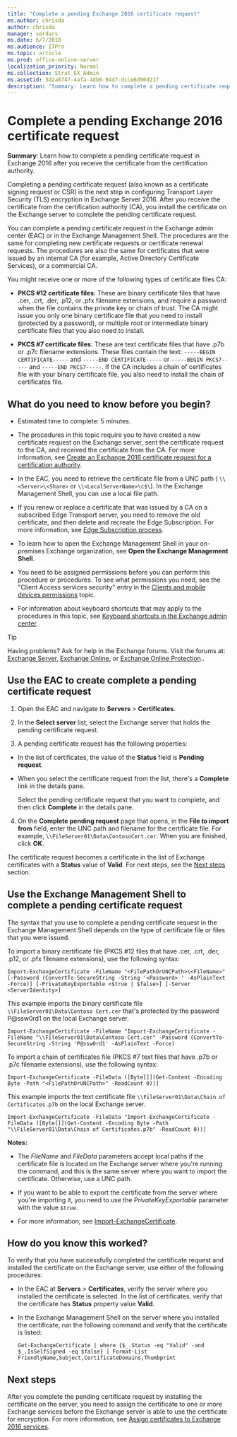 ```yaml
---
title: "Complete a pending Exchange 2016 certificate request"
ms.author: chrisda
author: chrisda
manager: serdars
ms.date: 6/7/2018
ms.audience: ITPro
ms.topic: article
ms.prod: office-online-server
localization_priority: Normal
ms.collection: Strat_EX_Admin
ms.assetid: 3d2a8747-4afa-4db8-94d7-dcce6d90d21f
description: "Summary: Learn how to complete a pending certificate request in Exchange 2016 after you receive the certificate from the certification authority."
---
```


# Complete a pending Exchange 2016 certificate request

 **Summary**: Learn how to complete a pending certificate request in Exchange 2016 after you receive the certificate from the certification authority.
  
Completing a pending certificate request (also known as a certificate signing request or CSR) is the next step in configuring Transport Layer Security (TLS) encryption in Exchange Server 2016. After you receive the certificate from the certification authority (CA), you install the certificate on the Exchange server to complete the pending certificate request.
  
You can complete a pending certificate request in the Exchange admin center (EAC) or in the Exchange Management Shell. The procedures are the same for completing new certificate requests or certificate renewal requests. The procedures are also the same for certificates that were issued by an internal CA (for example, Active Directory Certificate Services), or a commercial CA.
  
You might receive one or more of the following types of certificate files CA:
  
- **PKCS #12 certificate files**: These are binary certificate files that have .cer, .crt, .der, .p12, or .pfx filename extensions, and require a password when the file contains the private key or chain of trust. The CA might issue you only one binary certificate file that you need to install (protected by a password), or multiple root or intermediate binary certificate files that you also need to install.
    
- **PKCS #7 certificate files**: These are text certificate files that have .p7b or .p7c filename extensions. These files contain the text:  `-----BEGIN CERTIFICATE-----` and  `-----END CERTIFICATE-----` or  `-----BEGIN PKCS7-----` and  `-----END PKCS7-----`. If the CA includes a chain of certificates file with your binary certificate file, you also need to install the chain of certificates file.
    
## What do you need to know before you begin?

- Estimated time to complete: 5 minutes.
    
- The procedures in this topic require you to have created a new certificate request on the Exchange server, sent the certificate request to the CA, and received the certificate from the CA. For more information, see [Create an Exchange 2016 certificate request for a certification authority](create-ca-certificate-requests.md).
    
- In the EAC, you need to retrieve the certificate file from a UNC path ( `\\<Server>\<Share>` or  `\\<LocalServerName>\c$\`). In the Exchange Management Shell, you can use a local file path.
    
- If you renew or replace a certificate that was issued by a CA on a subscribed Edge Transport server, you need to remove the old certificate, and then delete and recreate the Edge Subscription. For more information, see [Edge Subscription process](../../architecture/edge-transport-servers/edge-subscriptions.md#Process).
    
- To learn how to open the Exchange Management Shell in your on-premises Exchange organization, see **Open the Exchange Management Shell**.
    
- You need to be assigned permissions before you can perform this procedure or procedures. To see what permissions you need, see the "Client Access services security" entry in the [Clients and mobile devices permissions](../../permissions/feature-permissions/client-and-mobile-device-permissions.md) topic. 
    
- For information about keyboard shortcuts that may apply to the procedures in this topic, see [Keyboard shortcuts in the Exchange admin center](../../about-documentation/exchange-admin-center-keyboard-shortcuts.md).
    
> [!TIP]
> Having problems? Ask for help in the Exchange forums. Visit the forums at: [Exchange Server](https://go.microsoft.com/fwlink/p/?linkId=60612), [Exchange Online](https://go.microsoft.com/fwlink/p/?linkId=267542), or [Exchange Online Protection](https://go.microsoft.com/fwlink/p/?linkId=285351).. 
  
## Use the EAC to create complete a pending certificate request

1. Open the EAC and navigate to **Servers** \> **Certificates**.
    
2. In the **Select server** list, select the Exchange server that holds the pending certificate request. 
    
3. A pending certificate request has the following properties:
    
  - In the list of certificates, the value of the **Status** field is **Pending request**.
    
  - When you select the certificate request from the list, there's a **Complete** link in the details pane. 
    
    Select the pending certificate request that you want to complete, and then click **Complete** in the details pane. 
    
4. On the **Complete pending request** page that opens, in the **File to import from** field, enter the UNC path and filename for the certificate file. For example,  `\\FileServer01\Data\ContosoCert.cer`. When you are finished, click **OK**.
    
The certificate request becomes a certificate in the list of Exchange certificates with a **Status** value of **Valid**. For next steps, see the [Next steps](create-ca-certificate-requests.md#NextSteps) section. 
  
## Use the Exchange Management Shell to complete a pending certificate request

The syntax that you use to complete a pending certificate request in the Exchange Management Shell depends on the type of certificate file or files that you were issued.
  
To import a binary certificate file (PKCS #12 files that have .cer, .crt, .der, .p12, or .pfx filename extensions), use the following syntax:
  
```
Import-ExchangeCertificate -FileName "<FilePathOrUNCPath>\<FileName>" [-Password (ConvertTo-SecureString -String '<Password> ' -AsPlainText -Force)] [-PrivateKeyExportable <$true | $false>] [-Server <ServerIdentity>]
```

This example imports the binary certificate file  `\\FileServer01\Data\Contoso Cert.cer` that's protected by the password P@ssw0rd1 on the local Exchange server. 
  
```
Import-ExchangeCertificate -FileName "Import-ExchangeCertificate -FileName "\\FileServer01\Data\Contoso Cert.cer" -Password (ConvertTo-SecureString -String 'P@ssw0rd1' -AsPlainText -Force)
```

To import a chain of certificates file (PKCS #7 text files that have .p7b or .p7c filename extensions), use the following syntax:
  
```
Import-ExchangeCertificate -FileData ([Byte[]](Get-Content -Encoding Byte -Path "<FilePathOrUNCPath>" -ReadCount 0))]
```

This example imports the text certificate file  `\\FileServer01\Data\Chain of Certificates.p7b` on the local Exchange server. 
  
```
Import-ExchangeCertificate -FileData "Import-ExchangeCertificate -FileData ([Byte[]](Get-Content -Encoding Byte -Path "\\FileServer01\Data\Chain of Certificates.p7b" -ReadCount 0))]
```

 **Notes:**
  
- The  _FileName_ and  _FileData_ parameters accept local paths if the certificate file is located on the Exchange server where you're running the command, and this is the same server where you want to import the certificate. Otherwise, use a UNC path. 
    
- If you want to be able to export the certificate from the server where you're importing it, you need to use the  _PrivateKeyExportable_ parameter with the value  `$true`.
    
- For more information, see [Import-ExchangeCertificate](http://technet.microsoft.com/library/c1a98e97-e58a-49c8-a44d-948b2fc07876.aspx).
    
## How do you know this worked?

To verify that you have successfully completed the certificate request and installed the certificate on the Exchange server, use either of the following procedures:
  
- In the EAC at **Servers** \> **Certificates**, verify the server where you installed the certificate is selected. In the list of certificates, verify that the certificate has **Status** property value **Valid**.
    
- In the Exchange Management Shell on the server where you installed the certificate, run the following command and verify that the certificate is listed:
    
  ```
  Get-ExchangeCertificate | where {$_.Status -eq "Valid" -and $_.IsSelfSigned -eq $false} | Format-List FriendlyName,Subject,CertificateDomains,Thumbprint
  ```

## Next steps
<a name="NextSteps"> </a>

After you complete the pending certificate request by installing the certificate on the server, you need to assign the certificate to one or more Exchange services before the Exchange server is able to use the certificate for encryption. For more information, see [Assign certificates to Exchange 2016 services](assign-certificates-to-services.md).
  

